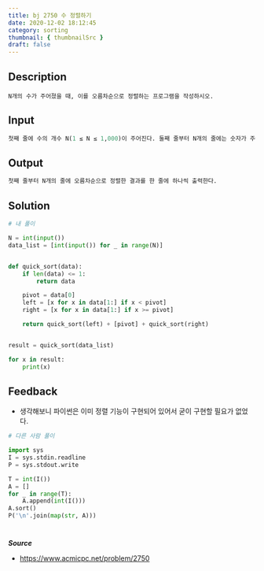 ```yaml
---
title: bj 2750 수 정렬하기
date: 2020-12-02 18:12:45
category: sorting
thumbnail: { thumbnailSrc }
draft: false
---
```


## Description

```
N개의 수가 주어졌을 때, 이를 오름차순으로 정렬하는 프로그램을 작성하시오.
```
## Input
```py
첫째 줄에 수의 개수 N(1 ≤ N ≤ 1,000)이 주어진다. 둘째 줄부터 N개의 줄에는 숫자가 주어진다. 이 수는 절댓값이 1,000보다 작거나 같은 정수이다. 수는 중복되지 않는다.
```

## Output
```py
첫째 줄부터 N개의 줄에 오름차순으로 정렬한 결과를 한 줄에 하나씩 출력한다.
```

## Solution


```python
# 내 풀이

N = int(input())
data_list = [int(input()) for _ in range(N)]


def quick_sort(data):
    if len(data) <= 1:
        return data

    pivot = data[0]
    left = [x for x in data[1:] if x < pivot]
    right = [x for x in data[1:] if x >= pivot]

    return quick_sort(left) + [pivot] + quick_sort(right)


result = quick_sort(data_list)

for x in result:
    print(x)

```
## Feedback
- 생각해보니 파이썬은 이미 정렬 기능이 구현되어 있어서 굳이 구현할 필요가 없었다.

```python
# 다른 사람 풀이

import sys
I = sys.stdin.readline
P = sys.stdout.write

T = int(I())
A = []
for _ in range(T):
    A.append(int(I()))
A.sort()
P('\n'.join(map(str, A)))

```

#

***Source***

- https://www.acmicpc.net/problem/2750

